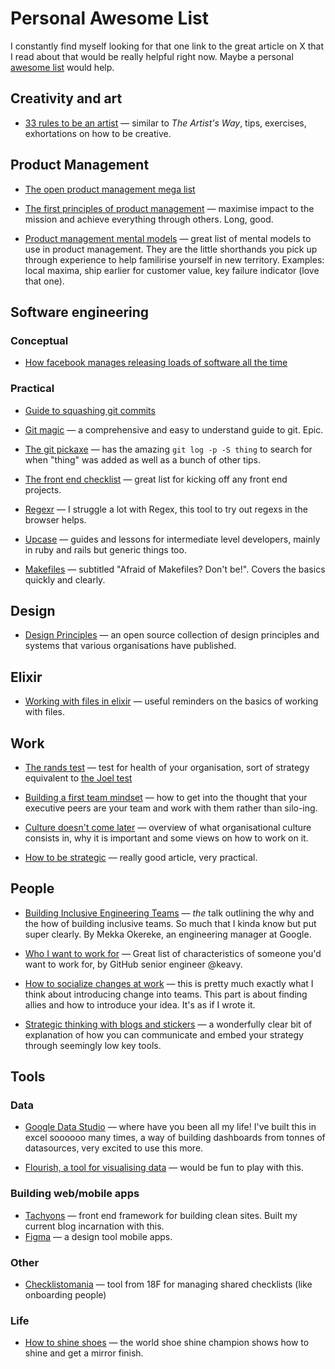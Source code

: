 # Personal Awesome List

I constantly find myself looking for that one link to the great article on X that I read about that would be really helpful right now. Maybe a personal [awesome list](https://github.com/sindresorhus/awesome) would help.

## Creativity and art

- [33 rules to be an artist](https://www.vulture.com/2018/11/jerry-saltz-how-to-be-an-artist.html?utm_campaign=TFTWS&utm_medium=email&utm_source=Revue%20newsletter) &mdash; similar to _The Artist's Way_, tips, exercises, exhortations on how to be creative. 

## Product Management

- [The open product management mega list](https://github.com/tron1991/open-product-management)

- [The first principles of product management](https://blackboxofpm.com/the-first-principles-of-product-management-ea0e2f2a018c) &mdash; maximise impact to the mission and achieve everything through others. Long, good.

- [Product management mental models](https://blackboxofpm.com/product-management-mental-models-for-everyone-31e7828cb50b) &mdash; great list of mental models to use in product management. They are the little shorthands you pick up through experience to help familirise yourself in new territory. Examples: local maxima, ship earlier for customer value, key failure indicator (love that one).

## Software engineering

### Conceptual

- [How facebook manages releasing loads of software all the time](https://t.co/4DNsiOFIZn)

### Practical

- [Guide to squashing git commits](https://robots.thoughtbot.com/git-interactive-rebase-squash-amend-rewriting-history)

- [Git magic](http://www-cs-students.stanford.edu/~blynn/gitmagic/index.html) &mdash; a comprehensive and easy to understand guide to git. Epic.

- [The git pickaxe](http://www.philandstuff.com/2014/02/09/git-pickaxe.html) &mdash; has the amazing `git log -p -S thing` to search for when "thing" was added as well as a bunch of other tips.

- [The front end checklist](https://github.com/thedaviddias/Front-End-Checklist#how-to-use) &mdash; great list for kicking off any front end projects.  

- [Regexr](https://regexr.com/) &mdash; I struggle a lot with Regex, this tool to try out regexs in the browser helps.

- [Upcase](https://thoughtbot.com/upcase) &mdash; guides and lessons for intermediate level developers, mainly in ruby and rails but generic things too.

- [Makefiles](https://matthias-endler.de/2017/makefiles/) &mdash; subtitled "Afraid of Makefiles? Don't be!". Covers the basics quickly and clearly.

## Design

- [Design Principles](https://principles.design/) &mdash; an open source collection of design principles and systems that various organisations have published.

## Elixir

- [Working with files in elixir](https://code.tutsplus.com/tutorials/working-with-file-system-in-elixir--cms-28869) &mdash; useful reminders on the basics of working with files.

## Work

- [The rands test](http://randsinrepose.com/archives/the-rands-test/) &mdash; test for health of your organisation, sort of strategy equivalent to [the Joel test](https://www.joelonsoftware.com/2000/08/09/the-joel-test-12-steps-to-better-code/)

- [Building a first team mindset](http://www.attack-gecko.net/2018/06/25/building-a-first-team-mindset/) &mdash; how to get into the thought that your executive peers are your team and work with them rather than silo-ing.

- [Culture doesn't come later](https://www.linkedin.com/pulse/culture-doesnt-come-later-bud-caddell/) &mdash; overview of what organisational culture consists in, why it is important and some views on how to work on it.
  
- [How to be strategic](https://medium.com/@joulee/how-to-be-strategic-f6630a44f86b) &mdash; really good article, very practical.

## People

- [Building Inclusive Engineering Teams](https://www.youtube.com/watch?v=SYsI-6_csMY) &mdash; *the* talk outlining the why and the how of building inclusive teams. So much that I kinda know but put super clearly. By Mekka Okereke, an engineering manager at Google.

- [Who I want to work for](https://medium.com/@keavy/who-i-want-to-work-for-b04ce972c202) &mdash; Great list of characteristics of someone you'd want to work for, by GitHub senior engineer @keavy.

- [How to socialize changes at work](https://chelseatroy.com/2018/02/25/how-to-socialize-big-changes-at-work-part-1-start-at-the-grassroots-level/) &mdash; this is pretty much exactly what I think about introducing change into teams. This part is about finding allies and how to introduce your idea. It's as if I wrote it.

- [Strategic thinking with blogs and stickers](https://gilest.org/blogging-stickers.html) &mdash; a wonderfully clear bit of explanation of how you can communicate and embed your strategy through seemingly low key tools.

## Tools

### Data

- [Google Data Studio](https://datastudio.google.com/) &mdash; where have you been all my life! I've built this in excel soooooo many times, a way of building dashboards from tonnes of datasources, very excited to use this more.
  
- [Flourish, a tool for visualising data](https://flourish.studio/) &mdash; would be fun to play with this.

### Building web/mobile apps

- [Tachyons](http://tachyons.io/) &mdash; front end framework for building clean sites. Built my current blog incarnation with this.
- [Figma](https://www.figma.com/) &mdash; a design tool mobile apps.

### Other

- [Checklistomania](https://github.com/18F/checklistomania) &mdash; tool from 18F for managing shared checklists (like onboarding people)

### Life

- [How to shine shoes](https://thearmoury.com/blogs/journal/how-to-shine-shoes) &mdash; the world shoe shine champion shows how to shine and get a mirror finish.
